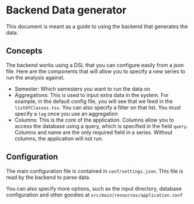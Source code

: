 Backend Data generator
=====

This document is meant as a guide to using the backend
that generates the data.

## Concepts

The backend works using a DSL that you can configure easily from a json file.
Here are the components that will allow you to specify a new series to
run the analysis against.

 * Semester: Which semesters you want to run the data on
 * Aggregations: This is used to input extra data in the system. For example,
    in the default config file,
    you will see that we feed in the `listOfClasses.tsv`.
    You can also specify a filter on that list. You must specify a `tag`
    once you use an aggregation
 * Columns: This is the core of the application.
    Columns allow you to access the database using a query,
    which is specified in the field `query`.
    Columns and name are the only required field in a series.
    Without columns, the application will not run.

## Configuration

The main configuration file is contained in `conf/settings.json`.
This file is read by the backend to parse data.

You can also specify more options, such as the input directory,
database configuration and other goodies
at `src/main/resources/application.conf`
